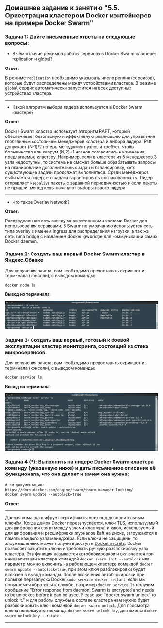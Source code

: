 ## Домашнее задание к занятию "5.5. Оркестрация кластером Docker контейнеров на примере Docker Swarm"

### Задача 1: Дайте письменные ответы на следующие вопросы:

- В чём отличие режимов работы сервисов в Docker Swarm кластере: replication и global?

__Ответ:__

В режиме  `replication`  необходимо указывать число реплик (сервисов), которые будут распределены между устройствами кластера. В режиме  `global`  сервис автоматически запустится на всех доступных устройствах кластера.

---

- Какой алгоритм выбора лидера используется в Docker Swarm кластере?

__Ответ:__

Docker Swarm кластер использует алгоритм RAFT, который обеспечивает безопасную и эффективную реализацию для управления глобальным состоянием менеджеров кластера и выбора лидера. Raft допускает (N-1)/2 потерь менеджмент узлов и требует, чтобы большинство или кворум (N/2)+1 членов согласились на значения, предлагаемые кластеру. Например, если в кластере из 5 менеджеров 3 узла недоступны, то система не сможет больше обрабатывать запросы на планирование дополнительных задач и балансировку, хотя существующие задачи продолжат выполняться. Среди менеджеров выбирается лидер, его задача гарантировать согласованность. Лидер отправляет `keepalive` пакеты с заданной периодичностью и если пакеты не пришли, менеджеры начинают выборы нового лидера.

---

- Что такое Overlay Network?

__Ответ:__

Распределенная сеть между множественными хостами Docker для использования сервисами. В Swarm по умолчанию используется сеть типа overlay с именем ingress для распределения нагрузки, а так же сеть типа bridge с названием docker_gwbridge для коммуникации самих Docker daemon.

### Задача 2: Создать ваш первый Docker Swarm кластер в Яндекс.Облаке

Для получения зачета, вам необходимо предоставить скриншот из терминала (консоли), с выводом команды:
```
docker node ls
```

__Вывод из терминала:__

![Задача 2](/HomeWork/virt-homeworks/05-virt-05-docker-swarm/img/docker-node.png)

### Задача 3: Создать ваш первый, готовый к боевой эксплуатации кластер мониторинга, состоящий из стека микросервисов.

Для получения зачета, вам необходимо предоставить скриншот из терминала (консоли), с выводом команды:
```
docker service ls
```

__Вывод из терминала:__

![Задача 3](/HomeWork/virt-homeworks/05-virt-05-docker-swarm/img/docker-service.png)

### Задача 4 (*): Выполнить на лидере Docker Swarm кластера команду (указанную ниже) и дать письменное описание её функционала, что она делает и зачем она нужна:
```
# см.документацию: https://docs.docker.com/engine/swarm/swarm_manager_locking/
docker swarm update --autolock=true
```

__Ответ:__

---
Данная команда шифрует сертификаты всех нод дополнительным ключём. Когда демон Docker перезапускается, ключ TLS, используемый для шифрования связи между узлами кластера, и ключ, используемый для шифрования и расшифровки журналов Raft на диске, загружаются в память каждого узла менеджера. Если ключи не защищены, то злоумышленник может получить доступ к [Docker secrets](https://docs.docker.com/engine/swarm/secrets/). Docker позволяет защитить ключи и требовать ручную разблокировку узла кластера. Эта функция называется автоблокировкой и включается при инициализации кластера командой `docker swarm init --autolock` или параметр можно включить на работающем кластере командой `docker swarm update --autolock=true`, при этом ключ разблокировки будет включен в вывод команды. После включения автоблокировки при попытке перезапуска Docker `sudo service docker restart`, если мы попытаемся обратится к службе, например `docker service ls` получим сообщение "Error response from daemon: Swarm is encrypted and needs to be unlocked before it can be used. Please use "docker swarm unlock" to unlock it." и для работы службы в составе кластера нам нужно будет разблокировать ключ командой `docker swarm unlock`. Для просмотра ключа используется команда `docker swarm unlock-key`, для смены `docker swarm unlock-key --rotate`.

---
